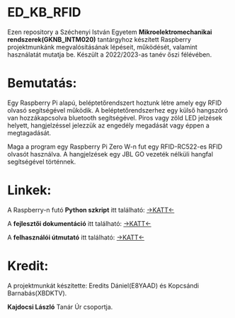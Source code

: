 # ED_KB_RFID
Ezen repository a Széchenyi István Egyetem **Mikroelektromechanikai rendszerek(GKNB_INTM020)** tantárgyhoz készített Raspberry projektmunkánk megvalósításának lépéseit, működését, valamint használatát mutatja be. Készült a 2022/2023-as tanév őszi félévében. 


# **Bemutatás:** 

Egy Raspberry Pi alapú, beléptetőrendszert hoztunk létre amely egy RFID olvasó segítségével működik. A beléptetőrendszerhez egy külső hangszóró van hozzákapcsolva bluetooth segítségével. Piros vagy zöld LED jelzések helyett, hangjelzéssel jelezzük az engedély megadását vagy éppen a megtagadását.

Maga a program egy Raspberry Pi Zero W-n fut egy RFID-RC522-es RFID olvasót használva. A hangjelzések egy JBL GO vezeték nélküli hangfal segítségével történnek.


# **Linkek:**


A Raspberry-n futó **Python szkript** itt található: [->KATT<-](https://github.com/ereditsdani/ED_KB_RFID/tree/main/Kód/)


A **fejlesztői dokumentáció** itt található: [->KATT<-](https://github.com/ereditsdani/ED_KB_RFID/tree/main/Dokumentáció)


A **felhasználói útmutató** itt található: [->KATT<-](https://github.com/ereditsdani/ED_KB_RFID/tree/main/Kód/read.py)



# **Kredit:**


A projektmunkát készítette: Eredits Dániel(E8YAAD) és Kopcsándi Barnabás(XBDKTV).


**Kajdocsi László** Tanár Úr csoportja.
